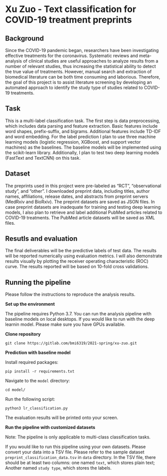 # Xu Zuo - Text classification for COVID-19 treatment preprints
## Background
Since the COVID-19 pandemic began, researchers have been investigating effective treatments for the coronavirus. Systematic reviews and meta-analysis of clinical studies are useful approaches to analyze results from a number of relevant studies, thus increasing the statistical ability to detect the true value of treatments. However, manual search and extraction of biomedical literature can be both time consuming and laborious. Therefore, the goal of this project is to assist literature screening by developing an automated approach to identify the study type of studies related to COVID-19 treatments.
## Task
This is a multi-label classification task. The first step is data preprocessing, which includes data parsing and feature extraction. Basic features include word shapes, prefix-suffix, and bigrams. Additional features include TD-IDF and word embedding. For the label prediction I plan to use three machine learning models (logistic regression, XGBoost, and support vector machines) as the baselines. The baseline models will be implemented using the scikit-learn library. Additionally, I plan to test two deep learning models (FastText and TextCNN) on this task. 
## Dataset
The preprints used in this project were pre-labeled as “RCT”, “observational study”, and “other”. I downloaded preprint data, including titles, author names, affiliations, release dates, and abstracts from preprint servers (MedRxiv and BioRxiv). The preprint datasets are saved as JSON files. In case preprint datasets are inadequate for training and testing deep learning models, I also plan to retrieve and label additional PubMed articles related to COVID-19 treatments. The PubMed article datasets will be saved as XML files.
## Resutls and evaluation
The final deliverables will be the predictive labels of test data. The results will be reported numerically using evaluation metrics. I will also demonstrate results visually by plotting the receiver operating characteristic (ROC) curve. The results reported will be based on 10-fold cross validations.
## Running the pipeline
Please follow the instructions to reproduce the analysis results.

**Set up the environment**

The pipeline requires Python 3.7.
You can run the analysis pipeline with baseline models on local desktops. 
If you would like to run with the deep learnin model.
Please make sure you have GPUs available. 

**Clone repository**

`git clone https://gitlab.com/bmi6319/2021-spring/xu-zuo.git`

**Prediction with baseline model**

Install required packages:

`pip install -r requirements.txt`

Navigate to the `model` directory:

`cd model/`

Run the following script:

`python3 lr_classification.py`

The evaluation results will be printed onto your screen.

**Run the pipeline with customized datasets**

Note: The pipeline is only applicable to multi-class classification tasks.

If you would like to run this pipeline using your own datasets. 
Please convert your data into a TSV file.
Please refer to the sample dataset `preprint_classification_data.tsv` in `data` directory.
In the TSV file, there should be at least two columns: one named `text`, which stores plain text; Another named `study type`, which stores the labels.
